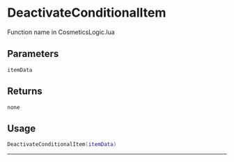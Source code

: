 # DeactivateConditionalItem
Function name in CosmeticsLogic.lua
## Parameters
`itemData`
## Returns
`none`
## Usage
```lua
DeactivateConditionalItem(itemData)
```
---
